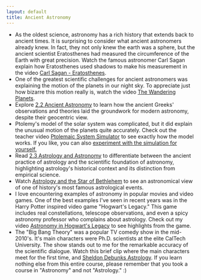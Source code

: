 ```yaml
---
layout: default
title: Ancient Astronomy
---
```


- As the oldest science, astronomy has a rich history that extends back to ancient times. It is surprising to consider what ancient astronomers already knew. In fact, they not only knew the earth was a sphere, but the ancient scientist Eratosthenes had measured the circumference of the Earth with great precision. Watch the famous astronomer Carl Sagan explain how Eratosthenes used shadows to make his measurement in the video [Carl Sagan - Eratosthenes](https://drive.google.com/file/d/13vRI1xYMCKmTURCGRv4pRn0Lrdo_E2Dl/view?usp=sharing).
- One of the greatest scientific challenges for ancient astronomers was explaining the motion of the planets in our night sky. To appreciate just how bizarre this motion really is, watch the video [The Wandering Planets](https://youtu.be/yC8n0fFiQLs).
- Explore [2.2 Ancient Astronomy](https://openstax.org/books/astronomy-2e/pages/2-2-ancient-astronomy) to learn how the ancient Greeks' observations and theories laid the groundwork for modern astronomy, despite their geocentric view.
- Ptolemy's model of the solar system was complicated, but it did explain the unusual motion of the planets quite accurately. Check out the teacher video [Ptolemaic System Simulator](https://youtu.be/vfDD2ywkwME?si=RApmRHwPWQNVXHiT) to see exactly how the model works. If you like, you can also [experiment with the simulation for yourself.](https://storage.googleapis.com/avh-sims/astroUNL/naap/ssm/animations/ptolemaic.html)
- Read [2.3 Astrology and Astronomy](https://openstax.org/books/astronomy-2e/pages/2-3-astrology-and-astronomy) to differentiate between the ancient practice of astrology and the scientific foundation of astronomy, highlighting astrology's historical context and its distinction from empirical science.
- Watch [Astrology and the Star of Bethlehem](https://youtu.be/d-TS7-9O5C8) to see an astronomical view of one of history's most famous astrological events.
- I love encountering examples of astronomy in popular movies and video games. One of the best examples I've seen in recent years was in the Harry Potter inspired video game "Hogwart's Legacy." This game includes real constellations, telescope observations, and even a spicy astronomy professor who complains about astrology. Check out my video [Astronomy in Hogwart's Legacy](https://youtu.be/_dcZ0rO1WD0?si=aJjkuuH2Gea56Sug) to see highlights from the game.
- The "Big Bang Theory" was a popular TV comedy show in the mid-2010's. It's main characters were Ph.D. scientists at the elite CalTech University. The show stands out to me for the remarkable accuracy of the scientific dialogue. Watch this brief clip where the main characters meet for the first time, and [Sheldon Debunks Astrology](https://youtu.be/j0H4xTla_M8?si=8ePJnwToKuT2aRTG). If you learn nothing else from this entire course, please remember that you took a course in "Astronomy" and not "Astrology." :)
